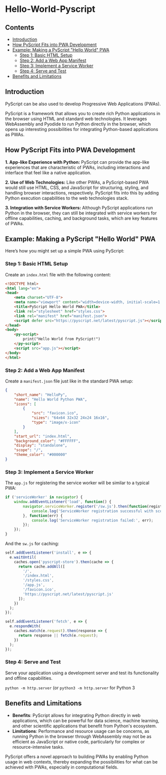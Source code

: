 # Hello-World-Pyscript

## Contents
- [Introduction](#introduction)
- [How PyScript Fits into PWA Development](#how-pyscript-fits-into-pwa-development)
- [Example: Making a PyScript "Hello World" PWA](#example-making-a-pyscript-hello-world-pwa)
  - [Step 1: Basic HTML Setup](#step-1-basic-html-setup)
  - [Step 2: Add a Web App Manifest](#step-2-add-a-web-app-manifest)
  - [Step 3: Implement a Service Worker](#step-3-implement-a-service-worker)
  - [Step 4: Serve and Test](#step-4-serve-and-test)
- [Benefits and Limitations](#benefits-and-limitations)


## Introduction

PyScript can be also used to develop Progressive Web Applications (PWAs). 

PyScript is a framework that allows you to create rich Python applications in the browser using HTML and standard web technologies. It leverages WebAssembly and Pyodide to run Python directly in the browser, which opens up interesting possibilities for integrating Python-based applications as PWAs.

## How PyScript Fits into PWA Development

**1. App-like Experience with Python:**
PyScript can provide the app-like experiences that are characteristic of PWAs, including interactions and interface that feel like a native application.

**2. Use of Web Technologies:**
Like other PWAs, a PyScript-based PWA would still use HTML, CSS, and JavaScript for structuring, styling, and handling browser interactions, respectively. PyScript fits into this by adding Python execution capabilities to the web technologies stack.

**3. Integration with Service Workers:**
Although PyScript applications run Python in the browser, they can still be integrated with service workers for offline capabilities, caching, and background tasks, which are key features of PWAs.

## Example: Making a PyScript "Hello World" PWA

Here’s how you might set up a simple PWA using PyScript:

### Step 1: Basic HTML Setup

Create an `index.html` file with the following content:

```html
<!DOCTYPE html>
<html lang="en">
<head>
    <meta charset="UTF-8">
    <meta name="viewport" content="width=device-width, initial-scale=1.0">
    <title>PyScript Hello World PWA</title>
    <link rel="stylesheet" href="styles.css">
    <link rel="manifest" href="manifest.json">
    <script defer src="https://pyscript.net/latest/pyscript.js"></script>
</head>
<body>
    <py-script>
        print("Hello World from PyScript!")
    </py-script>
    <script src="app.js"></script>
</body>
</html>
```

### Step 2: Add a Web App Manifest

Create a `manifest.json` file just like in the standard PWA setup:

```json
{
    "short_name": "HelloPy",
    "name": "Hello World Python PWA",
    "icons": [
        {
            "src": "favicon.ico",
            "sizes": "64x64 32x32 24x24 16x16",
            "type": "image/x-icon"
        }
    ],
    "start_url": "index.html",
    "background_color": "#FFFFFF",
    "display": "standalone",
    "scope": "/",
    "theme_color": "#000000"
}
```

### Step 3: Implement a Service Worker

The `app.js` for registering the service worker will be similar to a typical PWA:

```javascript
if ('serviceWorker' in navigator) {
    window.addEventListener('load', function() {
        navigator.serviceWorker.register('/sw.js').then(function(registration) {
            console.log('ServiceWorker registration successful with scope:', registration.scope);
        }, function(err) {
            console.log('ServiceWorker registration failed:', err);
        });
    });
}
```

And the `sw.js` for caching:

```javascript
self.addEventListener('install', e => {
  e.waitUntil(
    caches.open('pyscript-store').then(cache => {
      return cache.addAll([
        '/',
        '/index.html',
        '/styles.css',
        '/app.js',
        '/favicon.ico',
        'https://pyscript.net/latest/pyscript.js'
      ]);
    })
  );
});

self.addEventListener('fetch', e => {
  e.respondWith(
    caches.match(e.request).then(response => {
      return response || fetch(e.request);
    })
  );
});
```

### Step 4: Serve and Test

Serve your application using a development server and test its functionality and offline capabilities.

`python -m http.server` (or `python3 -m http.server` for Python 3

## Benefits and Limitations

- **Benefits**: PyScript allows for integrating Python directly in web applications, which can be powerful for data science, machine learning, and other scientific applications that benefit from Python's ecosystem.
- **Limitations**: Performance and resource usage can be concerns, as running Python in the browser through WebAssembly may not be as efficient as JavaScript or native code, particularly for complex or resource-intensive tasks.

PyScript offers a novel approach to building PWAs by enabling Python usage in web contexts, thereby expanding the possibilities for what can be achieved with PWAs, especially in computational fields.